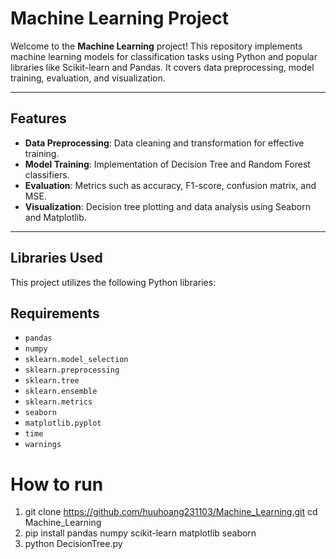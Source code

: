 # Machine Learning Project

Welcome to the **Machine Learning** project! This repository implements machine learning models for classification tasks using Python and popular libraries like Scikit-learn and Pandas. It covers data preprocessing, model training, evaluation, and visualization.

---

## Features

- **Data Preprocessing**: Data cleaning and transformation for effective training.
- **Model Training**: Implementation of Decision Tree and Random Forest classifiers.
- **Evaluation**: Metrics such as accuracy, F1-score, confusion matrix, and MSE.
- **Visualization**: Decision tree plotting and data analysis using Seaborn and Matplotlib.

---

## Libraries Used

This project utilizes the following Python libraries:
## Requirements
- `pandas`
- `numpy`
- `sklearn.model_selection`
- `sklearn.preprocessing`
- `sklearn.tree`
- `sklearn.ensemble`
- `sklearn.metrics`
- `seaborn`
- `matplotlib.pyplot`
- `time`
- `warnings`



# How to run
1. git clone https://github.com/huuhoang231103/Machine_Learning.git
cd Machine_Learning
2. pip install pandas numpy scikit-learn matplotlib seaborn
3. python DecisionTree.py